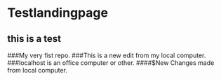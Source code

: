 # Testlandingpage
## this is a test
 ###My very fist repo.
 ###This is a new edit from my local computer.
###localhost is an office computer or other.
####$New Changes made from local computer.
